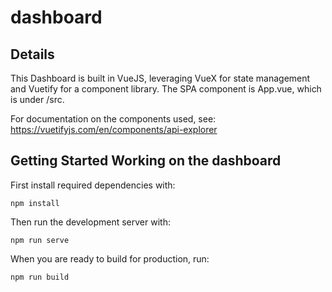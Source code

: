 # dashboard

## Details
This Dashboard is built in VueJS, leveraging VueX for state management and Vuetify for a component library.
The SPA component is App.vue, which is under /src.

For documentation on the components used, see:
https://vuetifyjs.com/en/components/api-explorer

## Getting Started Working on the dashboard

First install required dependencies with:

```
npm install
```

Then run the development server with:

```
npm run serve
```

When you are ready to build for production, run:

```
npm run build
```
